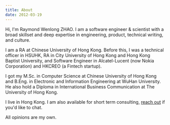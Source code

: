```yaml
---
title: About
date: 2012-03-19
---
```


Hi, I'm Raymond Wenlong ZHAO. I am a software engineer & scientist with a broad skillset and deep expertise in engineering, product, technical writing, and culture.  

I am a RA at Chinese University of Hong Kong. Before this, I was a technical officer in HSUHK, RA in City University of Hong Kong and Hong Kong Baptist University, and Software Engineer in Alcatel-Lucent (now Nokia Corporation) and HKCREO (a Fintech startup).  

I got my M.Sc. in Computer Science at Chinese University of Hong Kong and B.Eng. in Electronic and Information Engineering at WuHan University. He also hold a Diploma in International Business Communication at The University of Hong Kong.  

I live in Hong Kong. I am also available for short term consulting, [reach out](bestraymond@icloud.com) if you'd like to chat.  

All opinions are my own.  